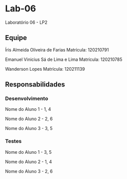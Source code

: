 # Lab-06
Laboratório 06   -  LP2 


## Equipe

Íris Almeida Oliveira de Farias
Matrícula: 120210791

Emanuel Vinicius Sá de Lima e Lima
Matrícula: 120210785

Wanderson Lopes 
Matrícula: 120211139




## Responsabilidades


### Desenvolvimento


Nome do Aluno 1 - 1, 4

Nome do Aluno 2 - 2, 6

Nome do Aluno 3 - 3, 5


### Testes


Nome do Aluno 1 - 3, 5

Nome do Aluno 2 - 1, 4

Nome do Aluno 3 - 2, 6
